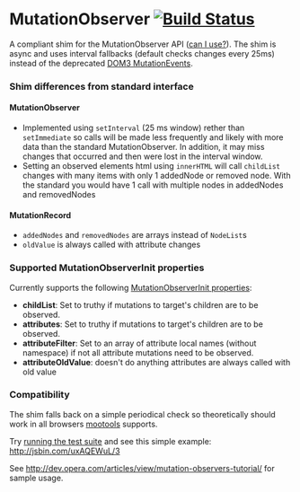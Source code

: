 MutationObserver [![Build Status](https://travis-ci.org/megawac/MutationObserver.js.png?branch=master)](https://travis-ci.org/megawac/MutationObserver.js)
========================

A compliant shim for the MutationObserver API ([can I use?](http://caniuse.com/mutationobserver)). The shim is async and uses interval fallbacks (default checks changes every 25ms) instead of the deprecated [DOM3 MutationEvents](http://www.w3.org/TR/DOM-Level-3-Events/#events-mutationevents).  

### Shim differences from standard interface

#### MutationObserver

* Implemented using `setInterval` (25 ms window) rether than `setImmediate` so calls will be made less frequently and likely with more data than the standard MutationObserver. In addition, it may miss changes that occurred and then were lost in the interval window.
* Setting an observed elements html using `innerHTML` will call `childList` changes with many items with only 1 addedNode or removed node. With the standard you would have 1 call with multiple nodes in addedNodes and removedNodes

#### MutationRecord

* `addedNodes` and `removedNodes` are arrays instead of `NodeList`s
* `oldValue` is always called with attribute changes

### Supported MutationObserverInit properties

Currently supports the following [MutationObserverInit properties](https://developer.mozilla.org/en/docs/Web/API/MutationObserver#MutationObserverInit):

* **childList**: Set to truthy if mutations to target's children are to be observed.
* **attributes**: Set to truthy if mutations to target's children are to be observed.
* **attributeFilter**: Set to an array of attribute local names (without namespace) if not all attribute mutations need to be observed.
* **attributeOldValue**: doesn't do anything attributes are always called with old value


### Compatibility

The shim falls back on a simple periodical check so theoretically should work in all browsers [mootools](http://mootools.net/) supports. 

Try [running the test suite](https://rawgithub.com/megawac/MutationObserver.js/master/test/index.html) and see this simple example: http://jsbin.com/uxAQEWuL/3

See http://dev.opera.com/articles/view/mutation-observers-tutorial/ for sample usage.
